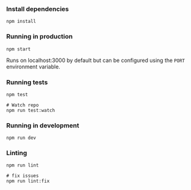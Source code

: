 ### Install dependencies

```
npm install
```

### Running in production

```
npm start
```

Runs on localhost:3000 by default but can be configured using the `PORT` environment variable.

### Running tests

```
npm test

# Watch repo
npm run test:watch
```

### Running in development

```
npm run dev
```

### Linting
```
npm run lint

# fix issues
npm run lint:fix
```
